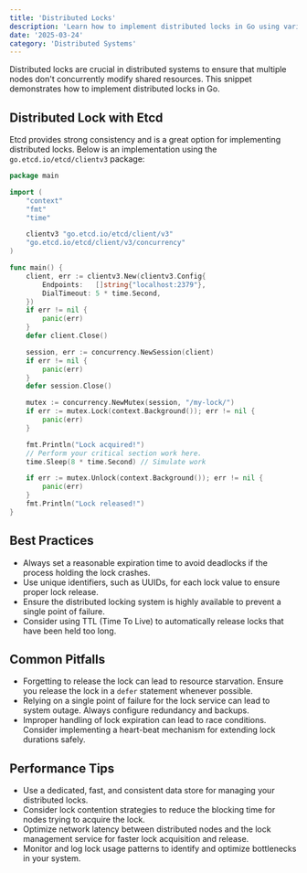 ```yaml
---
title: 'Distributed Locks'
description: 'Learn how to implement distributed locks in Go using various techniques.'
date: '2025-03-24'
category: 'Distributed Systems'
---
```


Distributed locks are crucial in distributed systems to ensure that multiple nodes don't concurrently modify shared resources. This snippet demonstrates how to implement distributed locks in Go.

## Distributed Lock with Etcd

Etcd provides strong consistency and is a great option for implementing distributed locks. Below is an implementation using the `go.etcd.io/etcd/clientv3` package:

```go
package main

import (
	"context"
	"fmt"
	"time"

	clientv3 "go.etcd.io/etcd/client/v3"
	"go.etcd.io/etcd/client/v3/concurrency"
)

func main() {
	client, err := clientv3.New(clientv3.Config{
		Endpoints:   []string{"localhost:2379"},
		DialTimeout: 5 * time.Second,
	})
	if err != nil {
		panic(err)
	}
	defer client.Close()

	session, err := concurrency.NewSession(client)
	if err != nil {
		panic(err)
	}
	defer session.Close()

	mutex := concurrency.NewMutex(session, "/my-lock/")
	if err := mutex.Lock(context.Background()); err != nil {
		panic(err)
	}

	fmt.Println("Lock acquired!")
	// Perform your critical section work here.
	time.Sleep(8 * time.Second) // Simulate work

	if err := mutex.Unlock(context.Background()); err != nil {
		panic(err)
	}
	fmt.Println("Lock released!")
}
```

## Best Practices

- Always set a reasonable expiration time to avoid deadlocks if the process holding the lock crashes.
- Use unique identifiers, such as UUIDs, for each lock value to ensure proper lock release.
- Ensure the distributed locking system is highly available to prevent a single point of failure.
- Consider using TTL (Time To Live) to automatically release locks that have been held too long.

## Common Pitfalls

- Forgetting to release the lock can lead to resource starvation. Ensure you release the lock in a `defer` statement whenever possible.
- Relying on a single point of failure for the lock service can lead to system outage. Always configure redundancy and backups.
- Improper handling of lock expiration can lead to race conditions. Consider implementing a heart-beat mechanism for extending lock durations safely.

## Performance Tips

- Use a dedicated, fast, and consistent data store for managing your distributed locks.
- Consider lock contention strategies to reduce the blocking time for nodes trying to acquire the lock.
- Optimize network latency between distributed nodes and the lock management service for faster lock acquisition and release.
- Monitor and log lock usage patterns to identify and optimize bottlenecks in your system.